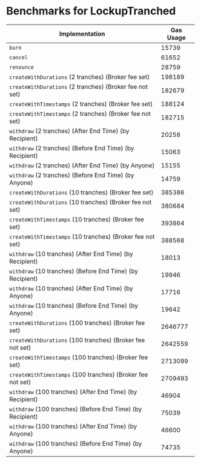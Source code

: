 # Benchmarks for LockupTranched

| Implementation                                             | Gas Usage |
| ---------------------------------------------------------- | --------- |
| `burn`                                                     | 15739     |
| `cancel`                                                   | 61652     |
| `renounce`                                                 | 28759     |
| `createWithDurations` (2 tranches) (Broker fee set)        | 198189    |
| `createWithDurations` (2 tranches) (Broker fee not set)    | 182679    |
| `createWithTimestamps` (2 tranches) (Broker fee set)       | 188124    |
| `createWithTimestamps` (2 tranches) (Broker fee not set)   | 182715    |
| `withdraw` (2 tranches) (After End Time) (by Recipient)    | 20258     |
| `withdraw` (2 tranches) (Before End Time) (by Recipient)   | 15063     |
| `withdraw` (2 tranches) (After End Time) (by Anyone)       | 15155     |
| `withdraw` (2 tranches) (Before End Time) (by Anyone)      | 14759     |
| `createWithDurations` (10 tranches) (Broker fee set)       | 385386    |
| `createWithDurations` (10 tranches) (Broker fee not set)   | 380684    |
| `createWithTimestamps` (10 tranches) (Broker fee set)      | 393864    |
| `createWithTimestamps` (10 tranches) (Broker fee not set)  | 388568    |
| `withdraw` (10 tranches) (After End Time) (by Recipient)   | 18013     |
| `withdraw` (10 tranches) (Before End Time) (by Recipient)  | 19946     |
| `withdraw` (10 tranches) (After End Time) (by Anyone)      | 17716     |
| `withdraw` (10 tranches) (Before End Time) (by Anyone)     | 19642     |
| `createWithDurations` (100 tranches) (Broker fee set)      | 2646777   |
| `createWithDurations` (100 tranches) (Broker fee not set)  | 2642559   |
| `createWithTimestamps` (100 tranches) (Broker fee set)     | 2713099   |
| `createWithTimestamps` (100 tranches) (Broker fee not set) | 2709493   |
| `withdraw` (100 tranches) (After End Time) (by Recipient)  | 46904     |
| `withdraw` (100 tranches) (Before End Time) (by Recipient) | 75039     |
| `withdraw` (100 tranches) (After End Time) (by Anyone)     | 46600     |
| `withdraw` (100 tranches) (Before End Time) (by Anyone)    | 74735     |
